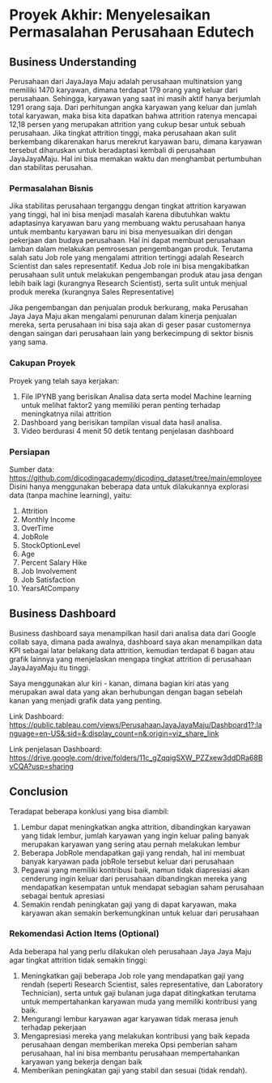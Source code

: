 # Proyek Akhir: Menyelesaikan Permasalahan Perusahaan Edutech

## Business Understanding

Perusahaan dari JayaJaya Maju adalah perusahaan multinatsion yang memiliki 1470 karyawan, dimana terdapat 179 orang yang keluar dari perusahaan. Sehingga, karyawan yang saat ini masih aktif hanya berjumlah 1291 orang saja. Dari perhitungan angka karyawan yang keluar dan jumlah total karyawan, maka bisa kita dapatkan bahwa attrition ratenya mencapai 12,18 persen yang merupakan attrition yang cukup besar untuk sebuah perusahaan. Jika tingkat attrition tinggi, maka perusahaan akan sulit berkembang dikarenakan harus merekrut karyawan baru, dimana karyawan tersebut diharuskan untuk beradaptasi kembali di perusahaan JayaJayaMaju. Hal ini bisa memakan waktu dan menghambat pertumbuhan dan stabilitas perusahan.

### Permasalahan Bisnis

Jika stabilitas perusahaan terganggu dengan tingkat attrition karyawan yang tinggi, hal ini bisa menjadi masalah karena dibutuhkan waktu adaptasinya karyawan baru yang membuang waktu perusahaan hanya untuk membantu karyawan baru ini bisa menyesuaikan diri dengan pekerjaan dan budaya perusahaan. Hal ini dapat membuat perusahaan lamban dalam melakukan pemrosesan pengembangan produk. Terutama salah satu Job role yang mengalami attrition tertinggi adalah Research Scientist dan sales representatif. Kedua Job role ini bisa mengakibatkan perusahaan sulit untuk melakukan pengembangan produk atau jasa dengan lebih baik lagi (kurangnya Research Scientist), serta sulit untuk menjual produk mereka (kurangnya Sales Representative)

Jika pengembangan dan penjualan produk berkurang, maka Perusahan Jaya Jaya Maju akan mengalami penurunan dalam kinerja penjualan mereka, serta perusahaan ini bisa saja akan di geser pasar customernya dengan saingan dari perusahaan lain yang berkecimpung di sektor bisnis yang sama. 

### Cakupan Proyek

Proyek yang telah saya kerjakan:
1. File IPYNB yang berisikan Analisa data serta model Machine learning untuk melihat faktor2  yang memiliki peran penting terhadap meningkatnya nilai attrition
2. Dashboard yang berisikan tampilan visual data hasil analisa.
3. Video berdurasi 4 menit 50 detik tentang penjelasan dashboard

### Persiapan

Sumber data: https://github.com/dicodingacademy/dicoding_dataset/tree/main/employee
Disini hanya menggunakan beberapa data untuk dilakukannya explorasi data (tanpa machine learning), yaitu:
1. Attrition
2. Monthly Income
3. OverTime
4. JobRole
5. StockOptionLevel
6. Age
7. Percent Salary Hike
8. Job Involvement
9. Job Satisfaction
10. YearsAtCompany

## Business Dashboard

Business dashboard saya menampilkan hasil dari analisa data dari Google collab saya, dimana pada awalnya, dashboard saya akan menampilkan data KPI sebagai latar belakang data attrition, kemudian terdapat 6 bagan atau grafik lainnya yang menjelaskan mengapa tingkat attrition di perusahaan JayaJayaMaju itu tinggi.

Saya menggunakan alur kiri - kanan, dimana bagian kiri atas yang merupakan awal data yang akan berhubungan dengan bagan sebelah kanan yang menjadi grafik data yang penting.

Link Dashboard: https://public.tableau.com/views/PerusahaanJayaJayaMaju/Dashboard1?:language=en-US&:sid=&:display_count=n&:origin=viz_share_link

Link penjelasan Dashboard: https://drive.google.com/drive/folders/11c_gZqqigSXW_PZZxew3ddDRa68BvCQA?usp=sharing

## Conclusion
Teradapat beberapa konklusi yang bisa diambil:
1. Lembur dapat meningkatkan angka attrition, dibandingkan karyawan yang tidak lembur, jumlah karyawan yang ingin keluar paling banyak merupakan karyawan yang sering atau pernah melakukan lembur
2. Beberapa JobRole mendapatkan gaji yang rendah, hal ini membuat banyak karyawan pada jobRole tersebut keluar dari perusahaan
3. Pegawai yang memiliki kontribusi baik, namun tidak diapresiasi akan cenderung ingin keluar dari perusahaan dibandingkan mereka yang mendapatkan kesempatan untuk mendapat sebagian saham perusahaan sebagai bentuk apresiasi
4. Semakin rendah peningkatan gaji yang di dapat karyawan, maka karyawan akan semakin berkemungkinan untuk keluar dari perusahaan 


### Rekomendasi Action Items (Optional)

Ada beberapa hal yang perlu dilakukan oleh perusahaan Jaya Jaya Maju agar tingkat attrition tidak semakin tinggi:
1. Meningkatkan gaji beberapa Job role yang mendapatkan gaji yang rendah (seperti Research Scientist, sales representative, dan Laboratory Technician), serta untuk gaji bulanan juga dapat ditingkatkan terutama untuk mempertahankan karyawan muda yang memiliki kontribusi yang baik.
2. Mengurangi lembur karyawan agar karyawan tidak merasa jenuh terhadap pekerjaan
3. Mengapresiasi mereka yang melakukan kontribusi yang baik kepada perusahaan dengan memberikan mereka Opsi pemberian saham perusahaan, hal ini bisa membantu perusahaan mempertahankan karyawan yang bekerja dengan baik
4. Memberikan peningkatan gaji yang stabil dan sesuai (tidak rendah). 
